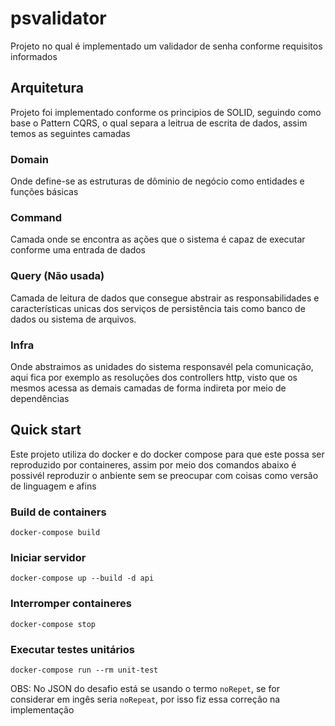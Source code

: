 # psvalidator
Projeto no qual é implementado um validador de senha conforme requisitos informados

## Arquitetura
Projeto foi implementado conforme os principios de SOLID, seguindo como base o Pattern CQRS, o qual separa a leitrua de escrita de dados, assim temos as seguintes camadas

### Domain
Onde define-se as estruturas de dôminio de negócio como entidades e funções básicas

### Command
Camada onde se encontra as ações que o sistema é capaz de executar conforme uma entrada de dados

### Query (Não usada)
Camada de leitura de dados que consegue abstrair as responsabilidades e características unicas dos serviços de persistência tais como banco de dados ou sistema de arquivos.

### Infra
Onde abstraimos as unidades do sistema responsavél pela comunicação, aqui fica por exemplo as resoluções dos controllers http, visto que os mesmos acessa as demais camadas de forma indireta por meio de dependências

## Quick start
Este projeto utiliza do docker e do docker compose para que este possa ser reproduzido por containeres, assim por meio dos comandos abaixo é possivél reproduzir o anbiente sem se preocupar com coisas como versão de linguagem e afins

### Build de containers
```
docker-compose build
```
### Iniciar servidor
```
docker-compose up --build -d api
```
### Interromper containeres
```
docker-compose stop
```
### Executar testes unitários
```
docker-compose run --rm unit-test
```

OBS: No JSON do desafio está se usando o termo `noRepet`, se for considerar em ingês seria `noRepeat`, por isso fiz essa correção na implementação